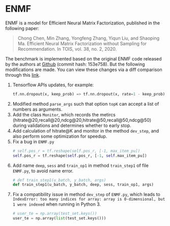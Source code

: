 # ENMF
ENMF is a model for Efficient Neural Matrix Factorization, published in the following paper:

> Chong Chen, Min Zhang, Yongfeng Zhang, Yiqun Liu, and Shaoping Ma. Efficient Neural Matrix Factorization without Sampling for Recommendation. In TOIS, vol. 38, no. 2, 2020.


The benchmark is implemented based on the original ENMF code released by the authors at [Github](https://github.com/chenchongthu/ENMF/tree/153e75878eb058b9c3e7fd74c84355fbda6b7a23) (commit hash: 153e758). But the following modifications are made. You can view these changes via a diff comparison through this [link](https://github.com/xue-pai/Open-CF-Benchmarks/compare/ada620b...939f87e?diff=split).


1. Tensorflow APIs updates, for example:
    ```python
    tf.nn.dropout(x, keep_prob) => tf.nn.dropout(x, rate=1 - keep_prob)
    ```
2. Modified method `parse_args` such that option `topK` can accept a list of numbers as arguments.
3. Add the class `Monitor`, which records the metircs (hitrate@20,recall@20,ndcg@20,hitrate@50,recall@50,ndcg@50) during validations and determines whether to early stop.
4. Add calculation of hitrate@K and monitor in the method `dev_step`, and also perform some optimization for speedup.
5. Fix a bug in `ENMF.py`
    ```python
    # self.pos_r = tf.reshape(self.pos_r, [-1, max_item_pu])
    self.pos_r = tf.reshape(self.pos_r, [-1, self.max_item_pu])
    ```
6. Add name `deep`, `sess` and `train_op1` in method `train_step1` of file `ENMF.py`, to avoid name error.
    ```python
    # def train_step1(u_batch, y_batch, args)
    def train_step1(u_batch, y_batch, deep, sess, train_op1, args)
    ```
7. Fix a compatibility issue in method `dev_step` of `ENMF.py`, which leads to `IndexError: too many indices for array: array is 0-dimensional, but 1 were indexed` when running in Python 3.
    ```python
    # user_te = np.array(test_set.keys())
    user_te = np.array(list(test_set.keys()))
    ```